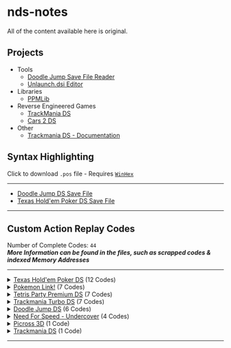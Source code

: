 # nds-notes
All of the content available here is original.
## Projects ##
- Tools
  - <a href="https://github.com/miso-xyz/DDJDS-SFR">Doodle Jump Save File Reader</a>
  - <a href="https://github.com/miso-xyz/UnlaunchEditor">Unlaunch.dsi Editor</a>
- Libraries
  - <a href="https://github.com/miso-xyz/PPMLib">PPMLib</a>
- Reverse Engineered Games
  - <a href="https://github.com/miso-xyz/TrackManiaDS-Reversed">TrackMania DS</a>
  - <a href="https://github.com/miso-xyz/Cars-2-DS-Reversed">Cars 2 DS</a>
- Other
  - <a href="https://github.com/miso-xyz/TrackManiaDS-Documentation">Trackmania DS - Documentation</a>

## Syntax Highlighting ##
Click to download `.pos` file - Requires <a href="http://www.winhex.com/winhex/">`WinHex`</a>
<hr>

- <a href="https://github.com/miso-xyz/nds-notes/raw/main/WinHex%20Syntax%20Highlighting/DDJDS%20Save%20File%20-%20WinHex%20Highlighting.pos">Doodle Jump DS Save File</a>
- <a href="https://github.com/miso-xyz/nds-notes/blob/main/WinHex%20Syntax%20Highlighting/THPDS%20Save%20File%20-%20WinHex%20Highlighting.pos">Texas Hold'em Poker DS Save File</a>
- - - -
## Custom Action Replay Codes ##
Number of Complete Codes: `44`</br>
***More Information can be found in the files, such as scrapped codes & indexed Memory Addresses***
- - - -
<details>
  <summary><a href="https://github.com/miso-xyz/nds-notes/blob/main/AR%20Codes%20ive%20made/Doodle%20Jump%20Codes.txt">Texas Hold'em Poker DS</a> (12 Codes)</summary>
  <hr>
  
  - Player - Always have $99999999
    - <pre>0226B014 05F5E0FF
      0226B03C 05F5E0FF
      0226B064 05F5E0FF
      0226B08C 05F5E0FF
      0226B0B4 05F5E0FF
      022FBC98 05F5E0FF</pre>
  - Player - Always have $0
    - <pre>0226B014 00000000
      0226B03C 00000000
      0226B064 00000000
      0226B08C 00000000
      0226B0B4 00000000
      022FBC98 00000000</pre>
  - Always Player's Turn
    - <pre>0236D1C0 00000000
      0236D408 00000000
      0236DC4C 00000000</pre>
  - Always Raise with $0
    - <pre>022FBCA0 00000000</pre>
  - $99999999 Pot
    - <pre>222D0F40 05F5E0FF
      022D0F70 05F5E0FF</pre>
  - $0 Pot
    - <pre>222D0F40 00000000
      022D0F70 00000000</pre>
  - Always Call with $0
    - <pre>0226B4F4 00000000
      0226B51C 00000000
      0226B544 00000000
      0226B56C 00000000
      0226B594 00000000</pre>
  - CPU 1 - Always have $0
    - <pre>022FD560 00000000</pre>
  - CPU 2 - Always have $0
    - <pre>022FF058 00000000</pre>
  - CPU 3 - Always have $0
    - <pre>023006D4 00000000</pre>
  - CPU 4 - Always have $0
    - <pre>02301D50 00000000</pre>
  - CPU 5 - Always have $0
    - <pre>023033CC 00000000</pre>
  <hr>
</details>

<details>
  <summary><a href="https://github.com/miso-xyz/nds-notes/blob/main/AR%20Codes%20ive%20made/Pokemon%20Link%20Codes.txt">Pokemon Link!</a> (7 Codes)</summary>
  <hr>
  
  - Always Have Max Score
    - <pre>022101C4 7FFFFFFF
      02210260 7FFFFFFF</pre>
  - Always Have 0 Pokemons Remaining
    - <pre>022101BC 00000000
      02210330 00000000</pre>
  - Always Have 1 Pokemons Remaining
    - <pre>022101BC 00000001
      02210330 00000001</pre>
  - Disable Bonus Combos
    - <pre>022101CC 00000000
      02210284 00000000</pre>
  - Always Have Max Bonus Combo
    - <pre>022101CC 7FFFFFFF
      02210284 7FFFFFFF</pre>
  - Infinite Clear Bonus
    - <pre>022103D8 7FFFFFFF
      027E382C 7FFFFFFF</pre>
  - Infinite Prize Coins
    - <pre>0210556C 7FFFFFFF</pre>
  <hr>
</details>

<details>
  <summary><a href="https://github.com/miso-xyz/nds-notes/edit/main/AR%20Codes%20ive%20made/Tetris%20Party%20Premium%20DS%20Codes.txt">Tetris Party Premium DS</a> (7 Codes)</summary>
  <hr>
  
  - Freeze Timer (00:00:00)
    - <pre>0230AE64 00000000</pre>
  - Freeze Timer (999:59:96)
    - <pre>0230AE64 001B773F</pre>
  - Always Have Max Score
    - <pre>0230AF60 7FFFFFFF</pre>
  - Always Have 0 Score
    - <pre>0230AF60 00000000</pre>
  - Always Have 0 Lines Clear
    - <pre>2230AF50 00000000</pre>
  - Always Have 150 Lines Clear (Auto-Finish)
    - <pre>2230AF50 00000096</pre>
  - Always Have 9999 Lines Clear (Auto-Finish)
    - <pre>2230AF50 7FFFFFFF</pre>
  <hr>
</details>

<details>
  <summary><a href="https://github.com/miso-xyz/nds-notes/blob/main/AR%20Codes%20ive%20made/Trackmania%20Turbo%20DS%20Codes.txt">Trackmania Turbo DS</a> (7 Codes)</summary>
  <hr>
  
  - Always Have Max Coppers
    - <pre>0227ED6C 7FFFFFFF</pre>
  - Freeze Timer (00:00:01) & No Starting Countdown - Stadium & Snow
    - <pre>021EF2D8 00000000</pre>
  - Freeze Timer (00:00:01) & No Starting Countdown - Island
    - <pre>0226A868 00000000</pre>
  - Freeze Timer (00:00:01) & No Starting Countdown - Coast
    - <pre>021EF968 00000000</pre>
  - Freeze Timer (99:59:98) - Stadium & Snow
    - <pre>021EF2D8 10000000</pre>
  - Freeze Timer (99:59:98) - Island
    - <pre>0226A868 10000000</pre>
  - Freeze Timer (99:59:98) - Coast
    - <pre>021EF968 10000000</pre>
  <hr>
</details>

<details>
  <summary><a href="https://github.com/miso-xyz/nds-notes/blob/main/AR%20Codes%20ive%20made/Doodle%20Jump%20Codes.txt">Doodle Jump DS</a> (6 Codes)</summary>
  <hr>
  
  - Max Points
    - <pre>0206CFA0 7FFFFFFF
      0206CFA8 7FFFFFFF
      0206CFB0 7FFFFFFF
      027E3664 7FFFFFFF</pre>
  - Crazy Fast Levitation (Collisions disabled)
    - <pre>0205784D 7FFFFFFF</pre>
  - Levitation (Collisions disabled)
    - <pre>0205784D 0000FFFF</pre>
  - Slowfall (Collisions disabled)
    - <pre>0205784D 00000100</pre>
  - Infinite Shield
    - <pre>320531C5 0000007F
      32057884 0000007F</pre>
  - Infinite Jetpack, Flying Hat & Rocket
    - <pre>320577CD 0000007F
      320577F9 0000007F</pre>
  <hr>
</details>

<details>
  <summary><a href="https://github.com/miso-xyz/nds-notes/blob/main/AR%20Codes%20ive%20made/Need%20For%20Speed%20-%20Undercover%20Codes.txt">Need For Speed - Undercover</a> (4 Codes)</summary>
  <hr>
  
  - Freeze Police Cars
    - <pre>022956D8 000F423F
      022956E4 000F423F</pre>
  - Always Have Nitro
    - <pre>021AD7B8 00000064</pre>
  - Always Have Nitro + Nitro Bar Extends Out of the bottle sprite
    - <pre>021AD7B8 7FFFFFFF</pre>
  - Always Have No Nitro
    - <pre>021AD7B8 00000000</pre>
  <hr>
</details>

<details>
  <summary><a href="https://github.com/miso-xyz/nds-notes/blob/main/AR%20Codes%20ive%20made/Picross%203D%20Codes.txt">Picross 3D</a> (1 Code)</summary>
  <hr>
  
  - Unlock All Extra Stages (Silver & Gold)
    - <pre>020FFD22 0000007F
      02214F26 0000007F
      022156B4 0000007F
      022156E8 0000007F</pre>
  <hr>
</details>

<details>
  <summary><a href="https://github.com/miso-xyz/nds-notes/blob/main/AR%20Codes%20ive%20made/Trackmania%20DS%20Codes.txt">Trackmania DS</a> (1 Code)</summary>
  <hr>
  
  - Freeze Timer (00:00:01) & No Starting Countdown
    - <pre>02151588 00000000</pre>
  <hr>
</details>

- - - -
